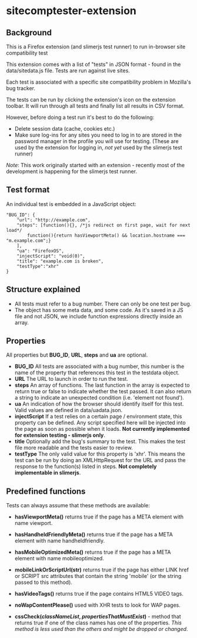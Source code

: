 # sitecomptester-extension
## Background

This is a Firefox extension (and slimerjs test runner) to run in-browser site compatibility test

This extension comes with a list of "tests" in JSON format - found in the data/sitedata.js file. Tests are run against live sites.

Each test is associated with a specific site compatibility problem in Mozilla's bug tracker.

The tests can be run by clicking the extension's icon on the extension toolbar. It will run through all tests and finally list all results in CSV format.

However, before doing a test run it's best to do the following:

 * Delete session data (cache, cookies etc.)
 * Make sure log-ins for any sites you need to log in to are stored in the password manager in the profile you will use for testing. (These are used by the extension for logging in, *not yet* used by the slimerjs test runner)

*Note*: This work originally started with an extension - recently most of the development is happening for the slimerjs test runner.



## Test format

An individual test is embedded in a JavaScript object:

    "BUG_ID": {
        "url": "http://example.com", 
        "steps": [function(){}, /*js redirect on first page, wait for next load*/
            function(){return hasViewportMeta() && location.hostname === "m.example.com";}
        ], 
        "ua": "FirefoxOS", 
        "injectScript": "void(0)", 
        "title": "example.com is broken",
        "testType":"xhr"
    }


## Structure explained

 * All tests must refer to a bug number. There can only be one test per bug.
 * The object has some meta data, and some code. As it's saved in a JS file and not JSON, we include function expressions directly inside an array.

## Properties

All properties but **BUG_ID**, **URL**, **steps** and **ua** are optional.

 * **BUG_ID** All tests are associated with a bug number, this number is the name of the property that references this test in the testdata object.
 * **URL** The URL to launch in order to run the test.
 * **steps** An array of functions. The last function in the array is expected to return true or false to indicate whether the test passed. It can also return a string to indicate an unexpected condition (i.e. 'element not found').
 * **ua** An indication of how the browser should identify itself for this test. Valid values are defined in data/uadata.json. 
 * **injectScript** If a test relies on a certain page / environment state, this property can be defined. Any script specified here will be injected into the page as soon as possible when it loads. **Not currently implemented for extension testing - slimerjs only**.
 * **title** Optionally add the bug's summary to the test. This makes the test file more readable and the tests easier to review.
 * **testType** The only valid value for this property is 'xhr'. This means the test can be run by doing an XMLHttpRequest for the URL and pass the response to the function(s) listed in steps. **Not completely implementable in slimerjs**.

## Predefined functions


Tests can always assume that these methods are available:

* **hasViewportMeta()** returns true if the page has a META element with name viewport.
* **hasHandheldFriendlyMeta()** returns true if the page has a META element with name handheldfriendly.
* **hasMobileOptimizedMeta()** returns true if the page has a META element with name mobileoptimized.
* **mobileLinkOrScriptUrl(str)** returns true if the page has either LINK href or SCRIPT src attributes that contain the string 'mobile' (or the string passed to this method).
* **hasVideoTags()** returns true if the page contains HTML5 VIDEO tags.
* **noWapContentPlease()** used with XHR tests to look for WAP pages.


* **cssCheck(*classNameList*, *propertiesThatMustExist*)** - method that returns true if one of the class names has one of the properties. *This method is less used than the others and might be dropped or changed*.

